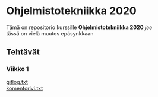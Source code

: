 # Ohjelmistotekniikka 2020
Tämä on repositorio kurssille **Ohjelmistotekniikka 2020** *jee*  
tässä on vielä muutos epäsynkkaan

## Tehtävät
### Viikko 1
[gitlog.txt](https://github.com/essipe/ohjelmistotekniikka20/blob/master/laskarit/viikko1/gitlog.txt)  
[komentorivi.txt](https://github.com/essipe/ohjelmistotekniikka20/blob/master/laskarit/viikko1/komentorivi.txt)
